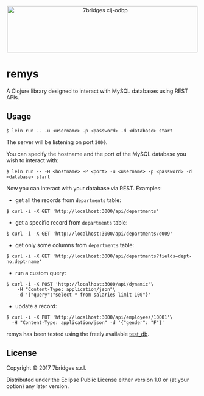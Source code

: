 <p align="center">
<a href="https://7bridges.eu" title="7bridges.eu s.r.l.">
<img src="https://7bridges.eu/img/logo-inline.png" alt="7bridges clj-odbp"
width="500px" height="122px"/></a>
</p>

# remys

A Clojure library designed to interact with MySQL databases using REST APIs.

## Usage

``` shell
$ lein run -- -u <username> -p <password> -d <database> start
```

The server will be listening on port `3000`.

You can specify the hostname and the port of the MySQL database you wish to
interact with:

``` shell
$ lein run -- -H <hostname> -P <port> -u <username> -p <password> -d <database> start
```

Now you can interact with your database via REST. Examples:

- get all the records from `departments` table:
``` shell
$ curl -i -X GET 'http://localhost:3000/api/departments'
```

- get a specific record from `departments` table:
``` shell
$ curl -i -X GET 'http://localhost:3000/api/departments/d009'
```

- get only some columns from `departments` table:
``` shell
$ curl -i -X GET 'http://localhost:3000/api/departments?fields=dept-no,dept-name'
```

- run a custom query:
``` shell
$ curl -i -X POST 'http://localhost:3000/api/dynamic'\
    -H "Content-Type: application/json"\
    -d '{"query":"select * from salaries limit 100"}'
```

- update a record:
``` shell
$ curl -i -X PUT 'http://localhost:3000/api/employees/10001'\
  -H "Content-Type: application/json" -d '{"gender": "F"}'
```

remys has been tested using the freely available
[test_db](https://github.com/datacharmer/test_db).

## License

Copyright © 2017 7bridges s.r.l.

Distributed under the Eclipse Public License either version 1.0 or (at
your option) any later version.
